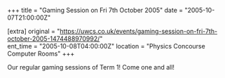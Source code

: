 +++
title = "Gaming Session on Fri 7th October 2005"
date = "2005-10-07T21:00:00Z"

[extra]
original = "https://uwcs.co.uk/events/gaming-session-on-fri-7th-october-2005-1474488970992/"    
ent_time = "2005-10-08T04:00:00Z"
location = "Physics Concourse Computer Rooms"
+++

Our regular gaming sessions of Term 1\! Come one and all\!

